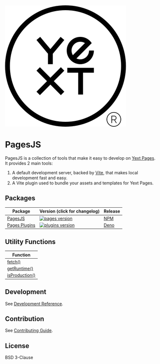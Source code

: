 ![Yext](./yext.svg)

# PagesJS

PagesJS is a collection of tools that make it easy to develop on [Yext Pages](https://www.yext.com/platform/pages). It provides 2 main tools:

1. A default development server, backed by [Vite](https://vitejs.dev/), that makes local development fast and easy.
1. A Vite plugin used to bundle your assets and templates for Yext Pages.

## Packages

| Package                           | Version (click for changelog)                                                                            | Release                                          |
| --------------------------------- | -------------------------------------------------------------------------------------------------------- | ------------------------------------------------ |
| [PagesJS](packages/pages)         | [![pages version](https://img.shields.io/npm/v/@yext/pages.svg?color=blue)](packages/pages/CHANGELOG.md) | [NPM](https://www.npmjs.com/package/@yext/pages) |
| [Pages Plugins](packages/plugins) | [![plugins version](https://shield.deno.dev/x/yextpages/@plugins)](packages/plugins/CHANGELOG.md)        | [Deno](https://deno.land/x/yextpages)            |

## Utility Functions

| Function                                                                                                 |
| -------------------------------------------------------------------------------------------------------- |
| [fetch()](https://github.com/yext/pages/blob/main/packages/pages/src/util/README.md#fetch)               |
| [getRuntime()](https://github.com/yext/pages/blob/main/packages/pages/src/util/README.md#getRuntime)     |
| [isProduction()](https://github.com/yext/pages/blob/main/packages/pages/src/util/README.md#isProduction) |

## Development

See [Development Reference](https://github.com/yext/pages/blob/main/packages/pages/README.md).

## Contribution

See [Contributing Guide](https://github.com/yext/pages/blob/main/CONTRIBUTING.md).

## License

BSD 3-Clause
